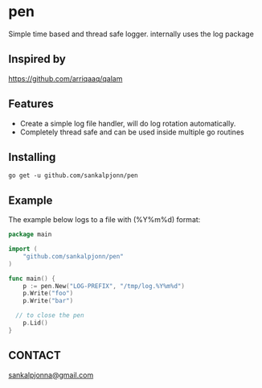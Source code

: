 # pen
Simple time based and thread safe logger. internally uses the log package

Inspired by
--------
https://github.com/arriqaaq/qalam


Features
--------
- Create a simple log file handler, will do log rotation automatically.
- Completely thread safe and can be used inside multiple go routines

Installing
----------

```
go get -u github.com/sankalpjonn/pen
```

Example
-------

The example below logs to a file with (%Y%m%d) format:

```go
package main

import (
    "github.com/sankalpjonn/pen"
)

func main() {
    p := pen.New("LOG-PREFIX", "/tmp/log.%Y%m%d")
    p.Write("foo")
    p.Write("bar")

  // to close the pen
    p.Lid()
}


```

CONTACT
-------
[sankalpjonna@gmail.com](sankalpjonna@gmail.com)
